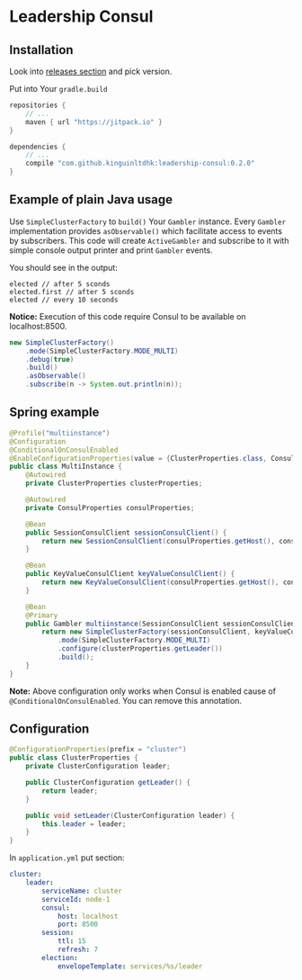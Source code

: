 # Leadership Consul

## Installation

Look into [releases section](https://github.com/kinguinltdhk/leadership-consul/releases) and pick version.

Put into Your ```gradle.build```

```groovy
repositories {
    // ...
    maven { url "https://jitpack.io" }
}

dependencies {
    // ...
    compile "com.github.kinguinltdhk:leadership-consul:0.2.0"
}
```

## Example of plain Java usage

Use ```SimpleClusterFactory``` to ```build()``` Your ```Gambler``` instance. 
Every ```Gambler``` implementation provides ```asObservable()``` which facilitate access to events by subscribers.
This code will create ```ActiveGambler``` and subscribe to it with simple console output printer and print ```Gambler``` events. 

You should see in the output:
```
elected // after 5 sconds
elected.first // after 5 sconds
elected // every 10 seconds
```

**Notice:** Execution of this code require Consul to be available on localhost:8500.

```java
new SimpleClusterFactory()
    .mode(SimpleClusterFactory.MODE_MULTI)
    .debug(true)
    .build()
    .asObservable()
    .subscribe(n -> System.out.println(n));
```

## Spring example

```java
@Profile("multiinstance")
@Configuration
@ConditionalOnConsulEnabled
@EnableConfigurationProperties(value = {ClusterProperties.class, ConsulProperties.class})
public class MultiInstance {
    @Autowired
    private ClusterProperties clusterProperties;

    @Autowired
    private ConsulProperties consulProperties;

    @Bean
    public SessionConsulClient sessionConsulClient() {
        return new SessionConsulClient(consulProperties.getHost(), consulProperties.getPort());
    }

    @Bean
    public KeyValueConsulClient keyValueConsulClient() {
        return new KeyValueConsulClient(consulProperties.getHost(), consulProperties.getPort());
    }

    @Bean
    @Primary
    public Gambler multiinstance(SessionConsulClient sessionConsulClient, KeyValueConsulClient keyValueConsulClient) {
        return new SimpleClusterFactory(sessionConsulClient, keyValueConsulClient)
            .mode(SimpleClusterFactory.MODE_MULTI)
            .configure(clusterProperties.getLeader())
            .build();
    }
}
```

**Note:** Above configuration only works when Consul is enabled cause of `@ConditionalOnConsulEnabled`. You can remove this annotation.

## Configuration

```java
@ConfigurationProperties(prefix = "cluster")
public class ClusterProperties {
    private ClusterConfiguration leader;

    public ClusterConfiguration getLeader() {
        return leader;
    }

    public void setLeader(ClusterConfiguration leader) {
        this.leader = leader;
    }
}
```

In `application.yml` put section:

```yml
cluster:
    leader:
        serviceName: cluster
        serviceId: node-1
        consul:
            host: localhost
            port: 8500
        session:
            ttl: 15
            refresh: 7
        election:
            envelopeTemplate: services/%s/leader
```
